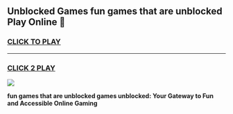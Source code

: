 
## Unblocked Games fun games that are unblocked Play Online 👋
<h3>
<a href="https://news.freeplayer.one?title=fun_games_that_are_unblocked&ref=17F">CLICK TO PLAY</a></h3>
<hr>

<h3>
<a href="https://news.freeplayer.one?title=fun_games_that_are_unblocked&ref=17F">CLICK 2 PLAY</a>
  
</h3>

<a href="https://news.freeplayer.one?title=fun_games_that_are_unblocked&ref=17F/"><img src="https://clearcache.store/games.png"></a>


**fun games that are unblocked games unblocked: Your Gateway to Fun and Accessible Online Gaming**

